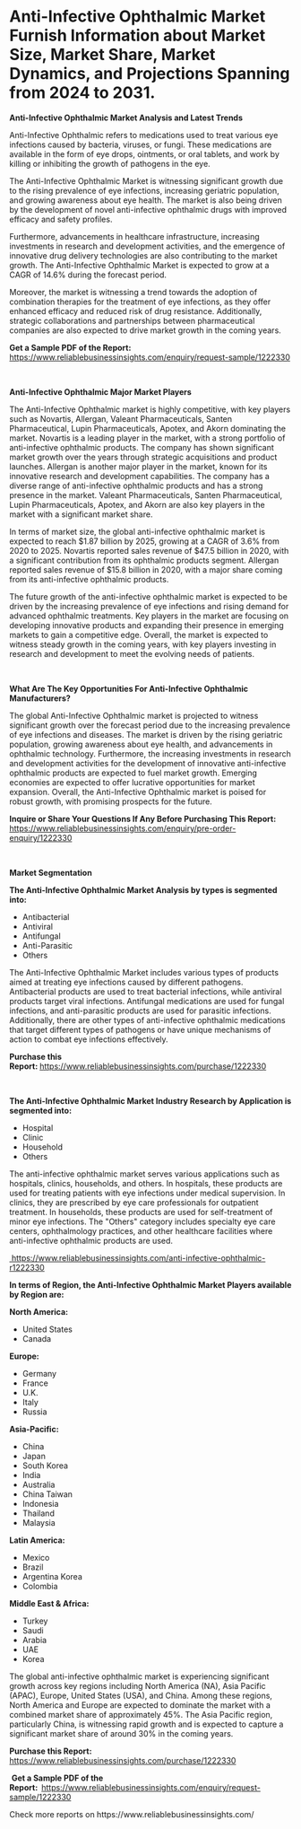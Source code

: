 <p><h1>Anti-Infective Ophthalmic Market Furnish Information about Market Size, Market Share, Market Dynamics, and Projections Spanning from 2024 to 2031.</h1></p><p><strong>Anti-Infective Ophthalmic Market Analysis and Latest Trends</strong></p>
<p><p>Anti-Infective Ophthalmic refers to medications used to treat various eye infections caused by bacteria, viruses, or fungi. These medications are available in the form of eye drops, ointments, or oral tablets, and work by killing or inhibiting the growth of pathogens in the eye.</p><p>The Anti-Infective Ophthalmic Market is witnessing significant growth due to the rising prevalence of eye infections, increasing geriatric population, and growing awareness about eye health. The market is also being driven by the development of novel anti-infective ophthalmic drugs with improved efficacy and safety profiles.</p><p>Furthermore, advancements in healthcare infrastructure, increasing investments in research and development activities, and the emergence of innovative drug delivery technologies are also contributing to the market growth. The Anti-Infective Ophthalmic Market is expected to grow at a CAGR of 14.6% during the forecast period.</p><p>Moreover, the market is witnessing a trend towards the adoption of combination therapies for the treatment of eye infections, as they offer enhanced efficacy and reduced risk of drug resistance. Additionally, strategic collaborations and partnerships between pharmaceutical companies are also expected to drive market growth in the coming years.</p></p>
<p><strong>Get a Sample PDF of the Report:&nbsp;</strong> <a href="https://www.reliablebusinessinsights.com/enquiry/request-sample/1222330">https://www.reliablebusinessinsights.com/enquiry/request-sample/1222330</a></p>
<p>&nbsp;</p>
<p><strong>Anti-Infective Ophthalmic Major Market Players</strong></p>
<p><p>The Anti-Infective Ophthalmic market is highly competitive, with key players such as Novartis, Allergan, Valeant Pharmaceuticals, Santen Pharmaceutical, Lupin Pharmaceuticals, Apotex, and Akorn dominating the market. Novartis is a leading player in the market, with a strong portfolio of anti-infective ophthalmic products. The company has shown significant market growth over the years through strategic acquisitions and product launches. Allergan is another major player in the market, known for its innovative research and development capabilities. The company has a diverse range of anti-infective ophthalmic products and has a strong presence in the market. Valeant Pharmaceuticals, Santen Pharmaceutical, Lupin Pharmaceuticals, Apotex, and Akorn are also key players in the market with a significant market share.</p><p>In terms of market size, the global anti-infective ophthalmic market is expected to reach $1.87 billion by 2025, growing at a CAGR of 3.6% from 2020 to 2025. Novartis reported sales revenue of $47.5 billion in 2020, with a significant contribution from its ophthalmic products segment. Allergan reported sales revenue of $15.8 billion in 2020, with a major share coming from its anti-infective ophthalmic products.</p><p>The future growth of the anti-infective ophthalmic market is expected to be driven by the increasing prevalence of eye infections and rising demand for advanced ophthalmic treatments. Key players in the market are focusing on developing innovative products and expanding their presence in emerging markets to gain a competitive edge. Overall, the market is expected to witness steady growth in the coming years, with key players investing in research and development to meet the evolving needs of patients.</p></p>
<p>&nbsp;</p>
<p><strong>What Are The Key Opportunities For Anti-Infective Ophthalmic Manufacturers?</strong></p>
<p><p>The global Anti-Infective Ophthalmic market is projected to witness significant growth over the forecast period due to the increasing prevalence of eye infections and diseases. The market is driven by the rising geriatric population, growing awareness about eye health, and advancements in ophthalmic technology. Furthermore, the increasing investments in research and development activities for the development of innovative anti-infective ophthalmic products are expected to fuel market growth. Emerging economies are expected to offer lucrative opportunities for market expansion. Overall, the Anti-Infective Ophthalmic market is poised for robust growth, with promising prospects for the future.</p></p>
<p><strong>Inquire or Share Your Questions If Any Before Purchasing This Report:</strong> <a href="https://www.reliablebusinessinsights.com/enquiry/pre-order-enquiry/1222330">https://www.reliablebusinessinsights.com/enquiry/pre-order-enquiry/1222330</a></p>
<p>&nbsp;</p>
<p><strong>Market Segmentation</strong></p>
<p><strong>The Anti-Infective Ophthalmic Market Analysis by types is segmented into:</strong></p>
<p><ul><li>Antibacterial</li><li>Antiviral</li><li>Antifungal</li><li>Anti-Parasitic</li><li>Others</li></ul></p>
<p><p>The Anti-Infective Ophthalmic Market includes various types of products aimed at treating eye infections caused by different pathogens. Antibacterial products are used to treat bacterial infections, while antiviral products target viral infections. Antifungal medications are used for fungal infections, and anti-parasitic products are used for parasitic infections. Additionally, there are other types of anti-infective ophthalmic medications that target different types of pathogens or have unique mechanisms of action to combat eye infections effectively.</p></p>
<p><strong>Purchase this Report:&nbsp;</strong><a href="https://www.reliablebusinessinsights.com/purchase/1222330">https://www.reliablebusinessinsights.com/purchase/1222330</a></p>
<p>&nbsp;</p>
<p><strong>The Anti-Infective Ophthalmic Market Industry Research by Application is segmented into:</strong></p>
<p><ul><li>Hospital</li><li>Clinic</li><li>Household</li><li>Others</li></ul></p>
<p><p>The anti-infective ophthalmic market serves various applications such as hospitals, clinics, households, and others. In hospitals, these products are used for treating patients with eye infections under medical supervision. In clinics, they are prescribed by eye care professionals for outpatient treatment. In households, these products are used for self-treatment of minor eye infections. The "Others" category includes specialty eye care centers, ophthalmology practices, and other healthcare facilities where anti-infective ophthalmic products are used.</p></p>
<p><a href="https://www.reliablebusinessinsights.com/anti-infective-ophthalmic-r1222330">&nbsp;https://www.reliablebusinessinsights.com/anti-infective-ophthalmic-r1222330</a></p>
<p><strong>In terms of Region, the Anti-Infective Ophthalmic Market Players available by Region are:</strong></p>
<p>
    <p> <strong> North America: </strong>
        <ul>
            <li>United States</li>
            <li>Canada</li>
        </ul>
        </p> 
    <p> <strong> Europe: </strong>
        <ul>
            <li>Germany</li>
            <li>France</li>
            <li>U.K.</li>
            <li>Italy</li>
            <li>Russia</li>
        </ul>
        </p> 
    <p> <strong> Asia-Pacific: </strong>
        <ul>
            <li>China</li>
            <li>Japan</li>
            <li>South Korea</li>
            <li>India</li>
            <li>Australia</li>
            <li>China Taiwan</li>
            <li>Indonesia</li>
            <li>Thailand</li>
            <li>Malaysia</li>
        </ul>
        </p> 
    <p> <strong> Latin America: </strong>
        <ul>
            <li>Mexico</li>
            <li>Brazil</li>
            <li>Argentina Korea</li>
            <li>Colombia</li>
        </ul>
        </p> 
    <p> <strong> Middle East & Africa: </strong>
        <ul>
            <li>Turkey</li>
            <li>Saudi</li>
            <li>Arabia</li>
            <li>UAE</li>
            <li>Korea</li>
        </ul>
    </p>
    </p>
<p><p>The global anti-infective ophthalmic market is experiencing significant growth across key regions including North America (NA), Asia Pacific (APAC), Europe, United States (USA), and China. Among these regions, North America and Europe are expected to dominate the market with a combined market share of approximately 45%. The Asia Pacific region, particularly China, is witnessing rapid growth and is expected to capture a significant market share of around 30% in the coming years.</p></p>
<p><strong>Purchase this Report: </strong><a href="https://www.reliablebusinessinsights.com/purchase/1222330">https://www.reliablebusinessinsights.com/purchase/1222330</a></p>
<p>&nbsp;<strong>Get a Sample PDF of the Report:&nbsp;&nbsp;</strong><a href="https://www.reliablebusinessinsights.com/enquiry/request-sample/1222330">https://www.reliablebusinessinsights.com/enquiry/request-sample/1222330</a></p>
<p><strong></strong></p>
<p>Check more reports on https://www.reliablebusinessinsights.com/</p>